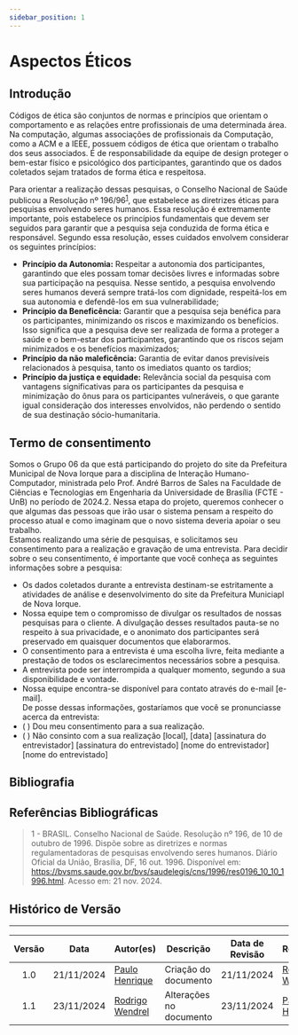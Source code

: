 ```yaml
---
sidebar_position: 1
---
```


# Aspectos Éticos

## Introdução

Códigos de ética são conjuntos de normas e princípios que orientam o comportamento e as relações entre profissionais de uma determinada área. Na computação, algumas associações de profissionais da Computação, como a ACM e a IEEE, possuem códigos de ética que orientam o trabalho dos seus associados. É de responsabilidade da equipe de design proteger o bem-estar físico e psicológico dos participantes, garantindo que os dados coletados sejam tratados de forma ética e respeitosa.

Para orientar a realização dessas pesquisas, o Conselho Nacional de Saúde publicou a Resolução nº 196/96<sup>[1](../analise-de-requisitos/aspectosEticos.md#referências-bibliográficas)</sup>, que estabelece as diretrizes éticas para pesquisas envolvendo seres humanos. Essa resolução é extremamente importante, pois estabelece os princípios fundamentais que devem ser seguidos para garantir que a pesquisa seja conduzida de forma ética e responsável. Segundo essa resolução, esses cuidados envolvem considerar os seguintes princípios:

- **Princípio da Autonomia:** Respeitar a autonomia dos participantes, garantindo que eles possam tomar decisões livres e informadas sobre sua participação na pesquisa. Nesse sentido, a pesquisa envolvendo seres humanos deverá sempre tratá-los com dignidade, respeitá-los em sua autonomia e defendê-los em sua vulnerabilidade;
- **Princípio da Beneficência:** Garantir que a pesquisa seja benéfica para os participantes, minimizando os riscos e maximizando os benefícios. Isso significa que a pesquisa deve ser realizada de forma a proteger a saúde e o bem-estar dos participantes, garantindo que os riscos sejam minimizados e os benefícios maximizados;
- **Princípio da não maleficência:** Garantia de evitar danos previsíveis relacionados à pesquisa, tanto os imediatos quanto os tardios;
- **Princípio da justiça e equidade:** Relevância social da pesquisa com vantagens significativas para os participantes da pesquisa e minimização do ônus para 
os participantes vulneráveis, o que garante igual consideração dos interesses envolvidos, não perdendo o sentido de sua destinação sócio-humanitaria.

## Termo de consentimento
Somos o Grupo 06 da que está participando
do projeto do site da Prefeitura Municipal de Nova Iorque para a disciplina de Interação Humano-Computador, ministrada pelo Prof. André Barros de Sales na Faculdade de Ciências e Tecnologias em Engenharia da Universidade de Brasília (FCTE - UnB) no período de 2024.2. Nessa etapa do projeto, queremos conhecer o que algumas
das pessoas que irão usar o sistema pensam a respeito do processo atual e como
imaginam que o novo sistema deveria apoiar o seu trabalho. <br/>
Estamos realizando uma série de pesquisas, e solicitamos seu consentimento para a realização e gravação de
uma entrevista. Para decidir sobre o seu consentimento, é importante que você conheça as seguintes informações sobre
a pesquisa:
- Os dados coletados durante a entrevista destinam-se estritamente a atividades de análise e desenvolvimento do
site da Prefeitura Municiapl de Nova Iorque.
-  Nossa equipe tem o compromisso de divulgar os resultados de nossas pesquisas para o cliente. A divulgação
desses resultados pauta-se no respeito à sua privacidade, e o anonimato dos participantes será preservado em
quaisquer documentos que elaborarmos.
- O consentimento para a entrevista é uma escolha livre, feita mediante a prestação de todos os esclarecimentos
necessários sobre a pesquisa.
- A entrevista pode ser interrompida a qualquer momento, segundo a sua disponibilidade e vontade.
- Nossa equipe encontra-se disponível para contato através do e-mail [e-mail]. <br/>
De posse dessas informações, gostaríamos que você se pronunciasse acerca da entrevista:
-  (  ) Dou meu consentimento para a sua realização.
- (  ) Não consinto com a sua realização
[local], [data]
[assinatura do entrevistador] [assinatura do entrevistado]
[nome do entrevistador] [nome do entrevistado]

## Bibliografia

## Referências Bibliográficas

> 1 - BRASIL. Conselho Nacional de Saúde. Resolução nº 196, de 10 de outubro de 1996. Dispõe sobre as diretrizes e normas regulamentadoras de pesquisas envolvendo seres humanos. Diário Oficial da União, Brasília, DF, 16 out. 1996. Disponível em: https://bvsms.saude.gov.br/bvs/saudelegis/cns/1996/res0196_10_10_1996.html. Acesso em: 21 nov. 2024.

## Histórico de Versão
---
| Versão | Data | Autor(es) | Descrição | Data de Revisão | Revisor(es) |
|:---:|:---:|---|---|:---:|---|
| 1.0 | 21/11/2024 | [Paulo Henrique](https://github.com/paulomh) | Criação do documento | 21/11/2024 | [Rodrigo Wendrel](https://github.com/rodwendrel) |
| 1.1 | 23/11/2024 | [Rodrigo Wendrel](https://github.com/rodwendrel) | Alterações no documento | 23/11/2024 | [Paulo Henrique](https://github.com/paulomh)  |

